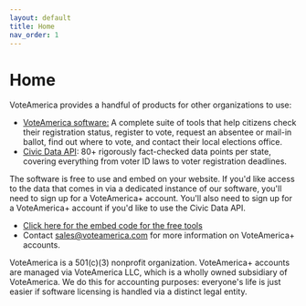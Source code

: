 ```yaml
---
layout: default
title: Home
nav_order: 1
---
```


# Home

VoteAmerica provides a handful of products for other organizations to use:

* [VoteAmerica software:](software/index.md) A complete suite of tools that help citizens check their registration status, register to vote, request an absentee or mail-in ballot, find out where to vote, and contact their local elections office.
* [Civic Data API](api/index.md): 80+ rigorously fact-checked data points per state, covering everything from voter ID laws to voter registration deadlines.

The software is free to use and embed on your website. If you'd like access to the data that comes in via a dedicated instance of our software, you'll need to sign up for a VoteAmerica+ account.  You'll also need to sign up for a VoteAmerica+ account if you'd like to use the Civic Data API.
- [Click here for the embed code for the free tools](https://www.voteamerica.com/embeds/)
- Contact [sales@voteamerica.com](mailto:sales@voteamerica.com) for more information on VoteAmerica+ accounts.

VoteAmerica is a 501(c)(3) nonprofit organization.  VoteAmerica+ accounts are managed via VoteAmerica LLC, which is a wholly owned subsidiary of VoteAmerica. We do this for accounting purposes: everyone's life is just easier if software licensing is handled via a distinct legal entity. 

